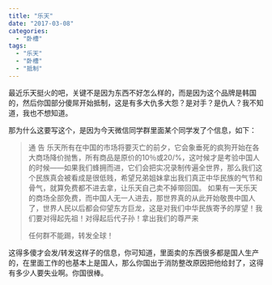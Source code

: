 ```yaml
---
title: "乐天"
date: "2017-03-08"
categories: 
  - "卧槽"
tags: 
  - "乐天"
  - "卧槽"
  - "抵制"
---
```


最近乐天挺火的吧，关键不是因为东西不好怎么样的，而是因为这个品牌是韩国的，然后你国部分傻屌开始抵制，这是有多大仇多大怨？是对手？是仇人？我不知道，我也不想知道。

那为什么这要写这个，是因为今天微信同学群里面某个同学发了个信息，如下：

> 通 告 乐天所有在中国的市场将要灭亡的前夕，它会象垂死的疯狗开始在各大商场降价抛售，所有商品是原价的10％或20/%，这吋候才是考验中国人的时候——如果我们蜂拥而进，它们会把实况录制传遍全世界，那么我们这个民族真会被看成是很低贱，希望兄弟姐妹拿出我们真正中华民族的气节和骨气，就算免费都不进去拿，让乐天自己卖不掉带回国。 如果有一天乐天的商场全部免费，而中国人无一人进去，那世界真的从此开始敬畏中国人了，世界人民以后都会仰望东方巨龙，这是对我们中华民族寄予的厚望！我们要对得起先祖！对得起后代子孙！拿出我们的尊严来
> 
> 任何群不能踢，转发全球！

这得多傻才会发/转发这样子的信息，你可知道，里面卖的东西很多都是国人生产的，在里面工作的也基本上是国人，那么你国出于消防整改原因把他给封了，这得有多少人要失业啊。你国很棒。
